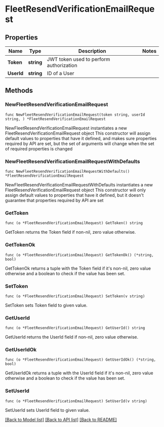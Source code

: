 # FleetResendVerificationEmailRequest

## Properties

Name | Type | Description | Notes
------------ | ------------- | ------------- | -------------
**Token** | **string** | JWT token used to perform authorization | 
**UserId** | **string** | ID of a User | 

## Methods

### NewFleetResendVerificationEmailRequest

`func NewFleetResendVerificationEmailRequest(token string, userId string, ) *FleetResendVerificationEmailRequest`

NewFleetResendVerificationEmailRequest instantiates a new FleetResendVerificationEmailRequest object
This constructor will assign default values to properties that have it defined,
and makes sure properties required by API are set, but the set of arguments
will change when the set of required properties is changed

### NewFleetResendVerificationEmailRequestWithDefaults

`func NewFleetResendVerificationEmailRequestWithDefaults() *FleetResendVerificationEmailRequest`

NewFleetResendVerificationEmailRequestWithDefaults instantiates a new FleetResendVerificationEmailRequest object
This constructor will only assign default values to properties that have it defined,
but it doesn't guarantee that properties required by API are set

### GetToken

`func (o *FleetResendVerificationEmailRequest) GetToken() string`

GetToken returns the Token field if non-nil, zero value otherwise.

### GetTokenOk

`func (o *FleetResendVerificationEmailRequest) GetTokenOk() (*string, bool)`

GetTokenOk returns a tuple with the Token field if it's non-nil, zero value otherwise
and a boolean to check if the value has been set.

### SetToken

`func (o *FleetResendVerificationEmailRequest) SetToken(v string)`

SetToken sets Token field to given value.


### GetUserId

`func (o *FleetResendVerificationEmailRequest) GetUserId() string`

GetUserId returns the UserId field if non-nil, zero value otherwise.

### GetUserIdOk

`func (o *FleetResendVerificationEmailRequest) GetUserIdOk() (*string, bool)`

GetUserIdOk returns a tuple with the UserId field if it's non-nil, zero value otherwise
and a boolean to check if the value has been set.

### SetUserId

`func (o *FleetResendVerificationEmailRequest) SetUserId(v string)`

SetUserId sets UserId field to given value.



[[Back to Model list]](../README.md#documentation-for-models) [[Back to API list]](../README.md#documentation-for-api-endpoints) [[Back to README]](../README.md)



